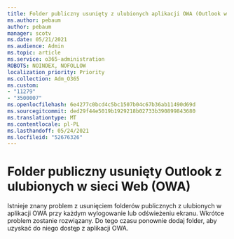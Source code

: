 ```yaml
---
title: Folder publiczny usunięty z ulubionych aplikacji OWA (Outlook w sieci Web)
ms.author: pebaum
author: pebaum
manager: scotv
ms.date: 05/21/2021
ms.audience: Admin
ms.topic: article
ms.service: o365-administration
ROBOTS: NOINDEX, NOFOLLOW
localization_priority: Priority
ms.collection: Adm_O365
ms.custom:
- "11279"
- "3500007"
ms.openlocfilehash: 6e4277c0bcd4c5bc1507b04c67b36ab11490d69d
ms.sourcegitcommit: ded29f44e5019b1929218b02733b390899843680
ms.translationtype: MT
ms.contentlocale: pl-PL
ms.lasthandoff: 05/24/2021
ms.locfileid: "52676326"
---
```

# <a name="public-folder-removed-from-outlook-on-the-web-owa-favorites"></a>Folder publiczny usunięty Outlook z ulubionych w sieci Web (OWA)

Istnieje znany problem z usunięciem folderów publicznych z ulubionych w aplikacji OWA przy każdym wylogowanie lub odświeżeniu ekranu. Wkrótce problem zostanie rozwiązany. Do tego czasu ponownie dodaj folder, aby uzyskać do niego dostęp z aplikacji OWA.